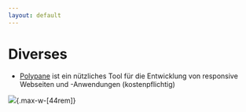```yaml
---
layout: default
---
```


# Diverses <SubHeading text="Polypane"/>

<div class="grid grid-cols-12 gap-6">

<div class="col-span-12">

- [Polypane](https://polypane.app/) ist ein nützliches Tool für die Entwicklung von responsive Webseiten und -Anwendungen (kostenpflichtig)

![](/images/polypane.gif){.max-w-[44rem]}

</div>

</div>

<PageNumber/>
